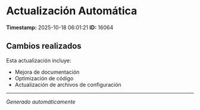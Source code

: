 # Actualización Automática

**Timestamp:** 2025-10-18 06:01:21
**ID:** 16064

## Cambios realizados

Esta actualización incluye:
- Mejora de documentación
- Optimización de código
- Actualización de archivos de configuración

---
*Generado automáticamente*

